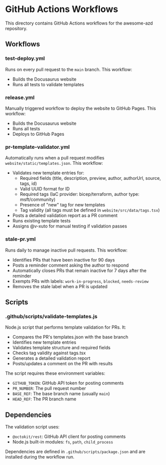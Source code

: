 # GitHub Actions Workflows

This directory contains GitHub Actions workflows for the awesome-azd repository.

## Workflows

### test-deploy.yml
Runs on every pull request to the `main` branch. This workflow:
- Builds the Docusaurus website
- Runs all tests to validate templates

### release.yml
Manually triggered workflow to deploy the website to GitHub Pages. This workflow:
- Builds the Docusaurus website
- Runs all tests
- Deploys to GitHub Pages

### pr-template-validator.yml
Automatically runs when a pull request modifies `website/static/templates.json`. This workflow:
- Validates new template entries for:
  - Required fields (title, description, preview, author, authorUrl, source, tags, id)
  - Valid UUID format for ID
  - Required tags (IaC provider: bicep/terraform, author type: msft/community)
  - Presence of "new" tag for new templates
  - Tag validity (all tags must be defined in `website/src/data/tags.tsx`)
- Posts a detailed validation report as a PR comment
- Runs existing template tests
- Assigns @v-xuto for manual testing if validation passes

### stale-pr.yml
Runs daily to manage inactive pull requests. This workflow:
- Identifies PRs that have been inactive for 90 days
- Posts a reminder comment asking the author to respond
- Automatically closes PRs that remain inactive for 7 days after the reminder
- Exempts PRs with labels: `work-in-progress`, `blocked`, `needs-review`
- Removes the stale label when a PR is updated

## Scripts

### .github/scripts/validate-templates.js
Node.js script that performs template validation for PRs. It:
- Compares the PR's templates.json with the base branch
- Identifies new template entries
- Validates template structure and required fields
- Checks tag validity against tags.tsx
- Generates a detailed validation report
- Posts/updates a comment on the PR with results

The script requires these environment variables:
- `GITHUB_TOKEN`: GitHub API token for posting comments
- `PR_NUMBER`: The pull request number
- `BASE_REF`: The base branch name (usually `main`)
- `HEAD_REF`: The PR branch name

## Dependencies

The validation script uses:
- `@octokit/rest`: GitHub API client for posting comments
- Node.js built-in modules: `fs`, `path`, `child_process`

Dependencies are defined in `.github/scripts/package.json` and are installed during the workflow run.
